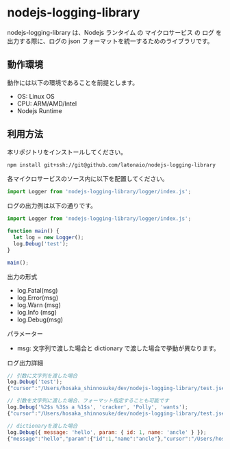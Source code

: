 # nodejs-logging-library

nodejs-logging-library は、Nodejs ランタイム の マイクロサービス の ログ を出力する際に、ログの json フォーマットを統一するためのライブラリです。

## 動作環境

動作には以下の環境であることを前提とします。

* OS: Linux OS    
* CPU: ARM/AMD/Intel  
* Nodejs Runtime

## 利用方法

本リポジトリをインストールしてください。

```sh
npm install git+ssh://git@github.com/latonaio/nodejs-logging-library

```

各マイクロサービスのソース内に以下を配置してください。

```javascript
import Logger from 'nodejs-logging-library/logger/index.js';
```

ログの出力例は以下の通りです。

```javascript
import Logger from 'nodejs-logging-library/logger/index.js';

function main() {
  let log = new Logger();
  log.Debug('test');
}

main();
```

出力の形式

- log.Fatal(msg)
- log.Error(msg)
- log.Warn (msg)
- log.Info (msg)
- log.Debug(msg)

パラメーター

- msg: 文字列で渡した場合と dictionary で渡した場合で挙動が異なります。

ログ出力詳細

```javascript
// 引数に文字列を渡した場合
log.Debug('test');
{"cursor":"/Users/hosaka_shinnosuke/dev/nodejs-logging-library/test.js#L5","level":"DEBUG","time":"2021-11-10T10:07:30.164Z","message":"test"}

// 引数を文字列に渡した場合、フォーマット指定することも可能です
log.Debug('%2$s %3$s a %1$s', 'cracker', 'Polly', 'wants');
{"cursor":"/Users/hosaka_shinnosuke/dev/nodejs-logging-library/test.js#L6","level":"DEBUG","time":"2021-11-10T10:07:30.164Z","message":"Polly wants a cracker"}

// dictionaryを渡した場合
log.Debug({ message: 'hello', param: { id: 1, name: 'ancle' } });
{"message":"hello","param":{"id":1,"name":"ancle"},"cursor":"/Users/hosaka_shinnosuke/dev/nodejs-logging-library/test.js#L7","level":"DEBUG","time":"2021-11-10T10:07:30.164Z"}
```
